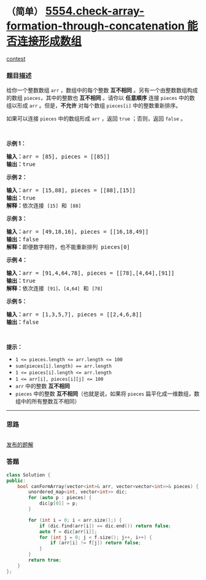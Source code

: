 # `（简单）` [5554.check-array-formation-through-concatenation 能否连接形成数组](https://leetcode-cn.com/problems/check-array-formation-through-concatenation/)

[contest](https://leetcode-cn.com/contest/weekly-contest-213/problems/check-array-formation-through-concatenation/)

### 题目描述
<p>给你一个整数数组 <code>arr</code> ，数组中的每个整数 <strong>互不相同</strong> 。另有一个由整数数组构成的数组 <code>pieces</code>，其中的整数也 <strong>互不相同</strong> 。请你以 <strong>任意顺序</strong> 连接 <code>pieces</code> 中的数组以形成 <code>arr</code> 。但是，<strong>不允许</strong> 对每个数组 <code>pieces[i]</code> 中的整数重新排序。</p>
<p>如果可以连接<em> </em><code>pieces</code> 中的数组形成 <code>arr</code> ，返回 <code>true</code> ；否则，返回 <code>false</code> 。</p>
<p>&nbsp;</p>
<p><strong>示例 1：</strong></p>
<pre><strong>输入：</strong>arr = [85], pieces = [[85]]
<strong>输出：</strong>true
</pre>

<p><strong>示例 2：</strong></p>
<pre><strong>输入：</strong>arr = [15,88], pieces = [[88],[15]]
<strong>输出：</strong>true
<strong>解释：</strong>依次连接 <code>[15]</code> 和 <code>[88]</code>
</pre>

<p><strong>示例 3：</strong></p>
<pre><strong>输入：</strong>arr = [49,18,16], pieces = [[16,18,49]]
<strong>输出：</strong>false
<strong>解释：</strong>即便数字相符，也不能重新排列 pieces[0]
</pre>

<p><strong>示例 4：</strong></p>
<pre><strong>输入：</strong>arr = [91,4,64,78], pieces = [[78],[4,64],[91]]
<strong>输出：</strong>true
<strong>解释：</strong>依次连接 <code>[91]</code>、<code>[4,64]</code> 和 <code>[78]</code></pre>

<p><strong>示例 5：</strong></p>
<pre><strong>输入：</strong>arr = [1,3,5,7], pieces = [[2,4,6,8]]
<strong>输出：</strong>false
</pre>

<p>&nbsp;</p>
<p><strong>提示：</strong></p>
<ul>
	<li><code>1 &lt;= pieces.length &lt;= arr.length &lt;= 100</code></li>
	<li><code>sum(pieces[i].length) == arr.length</code></li>
	<li><code>1 &lt;= pieces[i].length &lt;= arr.length</code></li>
	<li><code>1 &lt;= arr[i], pieces[i][j] &lt;= 100</code></li>
	<li><code>arr</code> 中的整数 <strong>互不相同</strong></li>
	<li><code>pieces</code> 中的整数 <strong>互不相同</strong>（也就是说，如果将 <code>pieces</code> 扁平化成一维数组，数组中的所有整数互不相同）</li>
</ul>

---
### 思路
```
```

[发布的题解](https://leetcode-cn.com/problems/check-array-formation-through-concatenation/solution/check-array-formation-by-ikaruga/)

### 答题
``` C++
class Solution {
public:
    bool canFormArray(vector<int>& arr, vector<vector<int>>& pieces) {
        unordered_map<int, vector<int>> dic;
        for (auto p : pieces) {
            dic[p[0]] = p;
        }

        for (int i = 0; i < arr.size();) {
            if (dic.find(arr[i]) == dic.end()) return false;
            auto f = dic[arr[i]];
            for (int j = 0; j < f.size(); j++, i++) {
                if (arr[i] != f[j]) return false;
            }
        }
        return true;
    }
};
```




